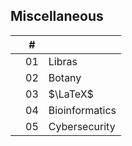 ## Miscellaneous

|  | # |  |
|:---:|:---:|:---|
|  | 01 | Libras |
|  | 02 | Botany |
|  | 03 | $\LaTeX$ |
|  | 04 | Bioinformatics |
|  | 05 | Cybersecurity |